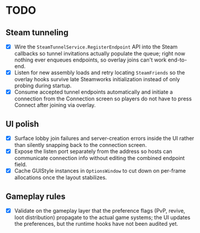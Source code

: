 # TODO

## Steam tunneling
- [x] Wire the `SteamTunnelService.RegisterEndpoint` API into the Steam callbacks so tunnel invitations actually populate the queue; right now nothing ever enqueues endpoints, so overlay joins can't work end-to-end.
- [x] Listen for new assembly loads and retry locating `SteamFriends` so the overlay hooks survive late Steamworks initialization instead of only probing during startup.
- [x] Consume accepted tunnel endpoints automatically and initiate a connection from the Connection screen so players do not have to press Connect after joining via overlay.

## UI polish
- [x] Surface lobby join failures and server-creation errors inside the UI rather than silently snapping back to the connection screen.
- [x] Expose the listen port separately from the address so hosts can communicate connection info without editing the combined endpoint field.
- [x] Cache GUIStyle instances in `OptionsWindow` to cut down on per-frame allocations once the layout stabilizes.

## Gameplay rules
- [x] Validate on the gameplay layer that the preference flags (PvP, revive, loot distribution) propagate to the actual game systems; the UI updates the preferences, but the runtime hooks have not been audited yet.
